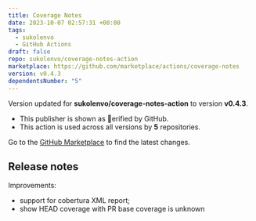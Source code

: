 ```yaml
---
title: Coverage Notes
date: 2023-10-07 02:57:31 +00:00
tags:
  - sukolenvo
  - GitHub Actions
draft: false
repo: sukolenvo/coverage-notes-action
marketplace: https://github.com/marketplace/actions/coverage-notes
version: v0.4.3
dependentsNumber: "5"
---
```



Version updated for **sukolenvo/coverage-notes-action** to version **v0.4.3**.
- This publisher is shown as erified by GitHub.
- This action is used across all versions by **5** repositories.

Go to the [GitHub Marketplace](https://github.com/marketplace/actions/coverage-notes) to find the latest changes.

## Release notes

Improvements:
 * support for cobertura XML report;
 * show HEAD coverage with PR base coverage is unknown
